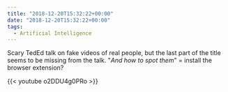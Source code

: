 ```yaml
---
title: "2018-12-20T15:32:22+00:00"
date: "2018-12-20T15:32:22+00:00"
tags:
  - Artificial Intelligence
---
```


Scary TedEd talk on fake videos of real people, but the last part of the title seems to be missing from the talk. "*And how to spot them*" = install the browser extension?

{{< youtube o2DDU4g0PRo >}}

